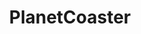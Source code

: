 ---
title: PlanetCoaster
crosslinks:
- unitedkingdom
- PlanetCoasterModding
- pcmasterrace
- rollercoasters
- wow
- EiteDagerous
- shittyplanetcoaster
- CrackWatch
- tf2
- theydidthemath
- redsox
- redditposts
- SFM
- trains
- CitiesSkylines
- tiltshift
- dirtniggers
- pcgaming
---
